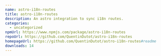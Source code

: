 ```yaml
---
name: astro-i18n-routes
title: astro-i18n-routes
description: An astro integration to sync i18n routes.
categories:
  - uncategorized
npmUrl: https://www.npmjs.com/package/astro-i18n-routes
repoUrl: https://github.com/QuentinDutot/astro-i18n-routes
homepageUrl: https://github.com/QuentinDutot/astro-i18n-routes#readme
downloads: 14
---
```

